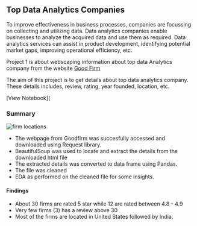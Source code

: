 ## Top Data Analytics Companies
To improve effectiveness in business processes, companies are focussing on collecting and utilizing data. Data analytics companies enable businesses to analyze the acquired data and use them as required. Data analytics services can assist in product development, identifying potential market gaps, improving operational efficiency, etc.

Project 1 is about webscaping information about top data Analytics company from the website [Good Firm](https://www.goodfirms.co/big-data-analytics/data-analytics)

The aim of this project is to get details about top data analytics company. These details includes, review, rating, year founded, location, etc.

[View Notebook](

### Summary

![firm locations](newplot(7).png)

* The webpage from Goodfirm was succesfully accessed and downloaded using Request library. 
* BeautifulSoup was used to locate and extract the details from the downloaded html file
* The extracted details was converted to data frame using Pandas.
* The file was cleaned 
* EDA as performed on the cleaned file for some insights.

#### Findings
* About 30 firms are rated 5 star while 12 are rated between 4.8 - 4.9
* Very few firms (3) has a review above 30
* Most of the firms are located in United States followed by India.